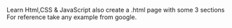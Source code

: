 Learn Html,CSS & JavaScript also create a .html page with some 3 sections For reference take any example from google.
